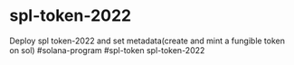 # spl-token-2022
Deploy spl token-2022 and set metadata(create and mint a fungible token on sol) #solana-program #spl-token spl-token-2022
